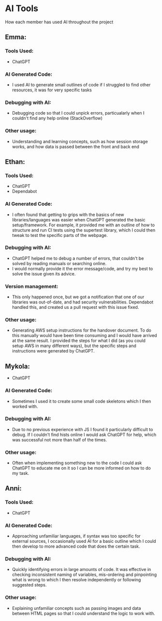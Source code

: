 # AI Tools

How each member has used AI throughout the project

## Emma: 
### Tools Used:
- ChatGPT

### AI Generated Code:
- I used AI to generate small outlines of code if I struggled to find other resources, it was for very specific tasks

### Debugging with AI:
- Debugging code so that I could unpick errors, particualarly when I couldn't find any help online (StackOverflow)

### Other usage:
- Understanding and learning concepts, such as how session storage works, and how data is passed between the front and back end

## Ethan: 
### Tools Used:
- ChatGPT
- Dependabot

### AI Generated Code:
- I often found that getting to grips with the basics of new libraries/languages was easier when ChatGPT generated the basic setup/framework. For example, it provided me with an outline of how to structure and run CI tests using the supertest library, which I could then tweak to test the specific parts of the webpage. 

### Debugging with AI:
- ChatGPT helped me to debug a number of errors, that couldn't be solved by reading manuals or searching online.
- I would normally provide it the error message/code, and try my best to solve the issue given its advice.

### Version management:
- This only happened once, but we got a notification that one of our libraries was out-of-date, and had security vulnerabilities. Dependabot handled this, and created us a pull request with this issue fixed.

### Other usage:
- Generating AWS setup instructions for the handover document. To do this manually would have been time consuming and I would have arrived at the same result. I provided the steps for what I did (as you could setup AWS in many different ways), but the specific steps and instructions were generated by ChatGPT.

## Mykola:
- ChatGPT

### AI Generated Code:
- Sometimes I used it to create some small code skeletons which I then worked with.

### Debugging with AI:
- Due to no previous experience with JS I found it particularly difficult to debug. If I couldn't find hists online I would ask ChatGPT for help, which was successful not more than half of the times.

### Other usage:
- Often when implementing something new to the code I could ask ChatGPT to educate me on it so I can be more informed on how to do my task.

## Anni: 
### Tools Used:
- ChatGPT

### AI Generated Code:
- Approaching unfamiliar languages, if syntax was too specific for external sources, I occasionally used AI for a basic outline which I could then develop to more advanced code that does the certain task.

### Debugging with AI:
- Quickly identifying errors in large amounts of code. It was effective in checking inconsistent naming of variables, mis-ordering and pinpointing what is wrong to which I then resolve independently or following suggested steps. 

### Other usage:
- Explaining unfamiliar concepts such as passing images and data between HTML pages so that I could understand the logic to work with.

